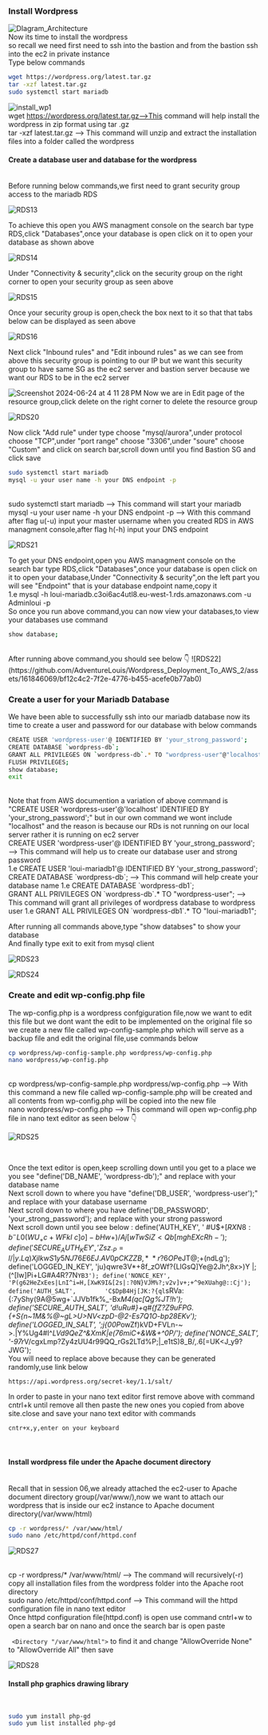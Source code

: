 ### Install Wordpress

![DIagram_Architecture](https://github.com/AdventureLouis/Wordpress_Deployment_To_AWS_2/assets/161846069/cc8f3287-bb38-48dc-ab58-fca8dcb7c660)
<br>
Now its time to install the wordpress
<br>
so recall we need first need to ssh into the bastion and from the bastion ssh into the ec2 in private instance
<br>
Type below commands

```bash
wget https://wordpress.org/latest.tar.gz
tar -xzf latest.tar.gz
sudo systemctl start mariadb
```
![install_wp1](https://github.com/AdventureLouis/Wordpress_Deployment_To_AWS_2/assets/161846069/56d62e5e-5d14-40d5-9a33-b029b4344f94)
<br>
wget https://wordpress.org/latest.tar.gz-->This command will help install the wordpress in zip format using tar .gz
<br>
tar -xzf latest.tar.gz --> This command will unzip and extract the installation files into a folder called  the wordpress 
<br>

#### Create a database user and database for the wordpress
<br>
Before running below commands,we first need to grant security group access to the mariadb RDS
<br>

![RDS13](https://github.com/AdventureLouis/Wordpress_Deployment_To_AWS_2/assets/161846069/3e386efd-b4cf-4e5a-957c-db6fa806ddc4)

To achieve this open you AWS managment console on the search bar type RDS,click "Databases",once your database is open click on it to open your database as shown above
<br>

![RDS14](https://github.com/AdventureLouis/Wordpress_Deployment_To_AWS_2/assets/161846069/9c660ee8-ca4c-4804-996e-32afa36c807b)

Under "Connectivity & security",click on the security group on the right corner to open your security group as seen above
<br>

![RDS15](https://github.com/AdventureLouis/Wordpress_Deployment_To_AWS_2/assets/161846069/62ae4608-ed95-408c-a6b3-2341378b56a7)

Once your security group is open,check the box next to it so that that tabs below can be displayed as seen above
<br>

![RDS16](https://github.com/AdventureLouis/Wordpress_Deployment_To_AWS_2/assets/161846069/ffefc559-e9aa-4cbc-85c8-c4915ee9c328)

Next click "Inbound rules" and "Edit inbound rules" as we can see from above this security group is pointing to our IP but we want this security group to have same SG as the ec2 server and  bastion server because  we want our RDS to be in the ec2 server
<br>

![Screenshot 2024-06-24 at 4 11 28 PM](https://github.com/AdventureLouis/Wordpress_Deployment_To_AWS_2/assets/161846069/baf935c9-1443-446e-a22b-362a22013ff7)
Now we are in Edit page of the resource group,click delete on the right corner to delete the resource group
<br>

![RDS20](https://github.com/AdventureLouis/Wordpress_Deployment_To_AWS_2/assets/161846069/6e6fbbe9-9b6a-4627-98de-f1df95f8bf04)


Now click "Add rule" under type choose "mysql/aurora",under protocol choose "TCP",under "port range" choose "3306",under "soure" choose "Custom" and click on search bar,scroll down until you find Bastion SG and click save
<br>

```bash
sudo systemctl start mariadb
mysql -u your user name -h your DNS endpoint -p
```
<br>
sudo systemctl start mariadb --> This command will start your mariadb
<br>
mysql -u your user name -h your DNS endpoint -p --> With this command after flag u(-u) input your master username when you created RDS in  AWS managment console,after flag h(-h) input your DNS endpoint 
<br>

![RDS21](https://github.com/AdventureLouis/Wordpress_Deployment_To_AWS_2/assets/161846069/7d0edb85-a475-471f-9265-f0cf5b88b164)

To get your DNS endpoint,open you AWS managment console on the search bar type RDS,click "Databases",once your database is open click on it to open your database,Under "Connectivity & security",on the left part you will see "Endpoint" that is your database endpoint name,copy it
<br>
1.e mysql -h loui-mariadb.c3oi6ac4utl8.eu-west-1.rds.amazonaws.com -u Adminloui -p
<br>
So once  you run above command,you can now view your databases,to view your databases use command
<br>
```bash
show database;
```
<br>
After running above command,you should see below 👇 
![RDS22](https://github.com/AdventureLouis/Wordpress_Deployment_To_AWS_2/assets/161846069/bf12c4c2-7f2e-4776-b455-acefe0b77ab0)

### Create a user for your Mariadb Database
We have been able to successfully ssh into our mariadb database now its time to create a user and password for our database with below commands
```bash
CREATE USER 'wordpress-user'@ IDENTIFIED BY 'your_strong_password';
CREATE DATABASE `wordpress-db`;
GRANT ALL PRIVILEGES ON `wordpress-db`.* TO "wordpress-user"@"localhost";
FLUSH PRIVILEGES;
show database;
exit
```
<br>
Note that from AWS documention a variation of above command is "CREATE USER 'wordpress-user'@'localhost' IDENTIFIED BY 'your_strong_password';" but in our own command we wont include "localhost" and the reason is because our RDs is not running on our local server rather it is running on ec2 server
<br>
CREATE USER 'wordpress-user'@ IDENTIFIED BY 'your_strong_password'; --> This command will help us to create our database user and strong password
<br>
1.e CREATE USER 'loui-mariadb1'@ IDENTIFIED BY 'your_strong_password';
<br>
CREATE DATABASE `wordpress-db`; --> This command will help create your database name 1.e CREATE DATABASE `wordpress-db1`;
<br>
GRANT ALL PRIVILEGES ON `wordpress-db`.* TO "wordpress-user"; --> This command will grant all privileges of wordpress database to wordpress user 1.e GRANT ALL PRIVILEGES ON `wordpress-db1`.* TO "loui-mariadb1";
<br>

After running all commands above,type "show databses" to show your database
<br>
And finally type exit to exit from mysql client
<br>

![RDS23](https://github.com/AdventureLouis/Wordpress_Deployment_To_AWS_2/assets/161846069/afbfd189-13d3-42e1-ab8e-7d1739b18c2e)

![RDS24](https://github.com/AdventureLouis/Wordpress_Deployment_To_AWS_2/assets/161846069/2a946779-2623-4d00-9d02-55678cc45308)
<br>

 ### Create and edit wp-config.php file
The wp-config.php is a wordpress confgiguration file,now we want to edit this file but we dont want the edit to be implemented on the original file so we create a new file called wp-config-sample.php which will serve as a backup file and edit the original file,use commands below
<br>
```bash
cp wordpress/wp-config-sample.php wordpress/wp-config.php
nano wordpress/wp-config.php
```
<br>
cp wordpress/wp-config-sample.php wordpress/wp-config.php --> With this command a new file called wp-config-sample.php will be created and all contents from wp-config.php will be copied into the new file
<br>
nano wordpress/wp-config.php --> This command will open  wp-config.php file in nano text editor as seen below 👇 

![RDS25](https://github.com/AdventureLouis/Wordpress_Deployment_To_AWS_2/assets/161846069/06b81e19-3aa6-4fc0-b823-73300429a4f9)

<br>

Once the text editor is open,keep scrolling down until you get to a place we you see "define('DB_NAME', 'wordpress-db');" and replace with your database name
<br>
Next scroll down to where you have "define('DB_USER', 'wordpress-user');" and replace with your database username
<br>
Next scroll down to where you have define('DB_PASSWORD', 'your_strong_password'); and replace with your strong password
<br> 
Next scroll down until you see below :
define('AUTH_KEY',         ' #U$$+[RXN8:b^-L 0(WU_+ c+WFkI~c]o]-bHw+)/Aj[wTwSiZ<Qb[mghEXcRh-');
define('SECURE_AUTH_KEY',  'Zsz._P=l/|y.Lq)XjlkwS1y5NJ76E6EJ.AV0pCKZZB,*~*r ?6OP$eJT@;+(ndLg');
define('LOGGED_IN_KEY',    'ju}qwre3V*+8f_zOWf?{LlGsQ]Ye@2Jh^,8x>)Y |;(^[Iw]Pi+LG#A4R?7N`YB3');
define('NONCE_KEY',        'P(g62HeZxEes|LnI^i=H,[XwK9I&[2s|:?0N}VJM%?;v2v]v+;+^9eXUahg@::Cj');
define('AUTH_SALT',        'C$DpB4Hj[JK:?{ql`sRVa:{:7yShy(9A@5wg+`JJVb1fk%_-Bx*M4(qc[Qg%JT!h');
define('SECURE_AUTH_SALT', 'd!uRu#}+q#{f$Z?Z9uFPG.${+S{n~1M&%@~gL>U>NV<zpD-@2-Es7Q1O-bp28EKv');
define('LOGGED_IN_SALT',   ';j{00P*owZf)kVD+FVLn-~ >.|Y%Ug4#I^*LVd9QeZ^&XmK|e(76miC+&W&+^0P/');
define('NONCE_SALT',       '-97r*V/cgxLmp?Zy4zUU4r99QQ_rGs2LTd%P;|_e1tS)8_B/,.6[=UK<J_y9?JWG');
<br>
You will need to replace above because they can be generated randomly,use link below
<br>
```bash
https://api.wordpress.org/secret-key/1.1/salt/
```
In order to paste in your nano text editor first remove above with command cntrl+k until remove all then paste the new ones you copied from above site.close and save your nano text editor with commands

```bash
cntr+x,y,enter on your keyboard
```
<br>

#### Install wordpress file under the Apache document directory
<br>
Recall that in session 06,we already attached the ec2-user to Apache document directory group(/var/www/),now we want to attach our wordpress that is inside our ec2 instance to Apache document directory(/var/www/html)

```bash
cp -r wordpress/* /var/www/html/
sudo nano /etc/httpd/conf/httpd.conf
```
![RDS27](https://github.com/AdventureLouis/Wordpress_Deployment_To_AWS_2/assets/161846069/dabc43d3-7db6-4b56-af81-9f56cf620299)

<br>
cp -r wordpress/* /var/www/html/ --> The command will recursively(-r) copy all installation files from the wordpress folder into the Apache root directory
<br>
sudo nano /etc/httpd/conf/httpd.conf --> This command will the httpd configuration file in nano text editor
<br>
Once  httpd configuration file(httpd.conf) is open use command cntrl+w to open a search bar on nano and once the search bar is open paste

 ```  <Directory "/var/www/html"> ```  to find it and change "AllowOverride None" to "AllowOverride All" then save
<br>
 
![RDS28](https://github.com/AdventureLouis/Wordpress_Deployment_To_AWS_2/assets/161846069/ca1ceb5f-ff87-4a55-92b0-f1cf01b86962)

#### Install php graphics drawing library
<br>

``` bash
sudo yum install php-gd
sudo yum list installed php-gd
```



